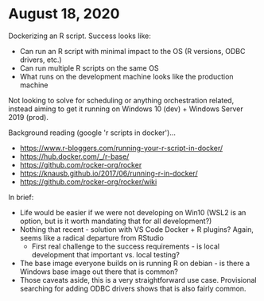 # August 18, 2020

Dockerizing an R script.  Success looks like:

- Can run an R script with minimal impact to the OS (R versions, ODBC drivers, etc.)
- Can run multiple R scripts on the same OS
- What runs on the development machine looks like the production machine

Not looking to solve for scheduling or anything orchestration related, instead aiming to get it running on Windows 10 (dev) + Windows Server 2019 (prod).

Background reading (google 'r scripts in docker')...
- https://www.r-bloggers.com/running-your-r-script-in-docker/
- https://hub.docker.com/_/r-base/
- https://github.com/rocker-org/rocker
- https://knausb.github.io/2017/06/running-r-in-docker/
- https://github.com/rocker-org/rocker/wiki

In brief:
- Life would be easier if we were not developing on Win10 (WSL2 is an option, but is it worth mandating that for all development?)
- Nothing that recent - solution with VS Code Docker + R plugins?  Again, seems like a radical departure from RStudio
  - First real challenge to the success requirements - is local development that important vs. local testing?
- The base image everyone builds on is running R on debian - is there a Windows base image out there that is common?
- Those caveats aside, this is a very straightforward use case.  Provisional searching for adding ODBC drivers shows that is also fairly common.


